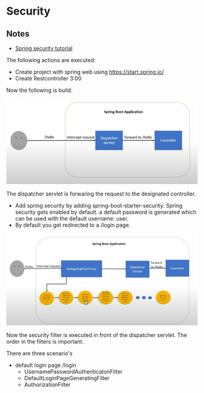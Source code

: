 # Security

## Notes

- [Spring security tutorial](https://www.javainuse.com/boot3/sec)

The following actions are executed:

- Create project with spring web using https://start.spring.io/
- Create Restcontroller 3:00

Now the following is build:

![image](./hello.png)

The dispatcher servlet is forwaring the request to the designated controller.

- Add spring security by adding spring-boot-starter-security. Spring security gets enabled by default.
  a default password is generated which can be used with the default username: user.
- By default you get redirected to a /login page.

![image](./security-filter.png)

Now the security filter is executed in front of the dispatcher servlet.
The order in the filters is important.

There are three scenario's

- default login page /login
    - UsernamePasswordAuthenticatonFilter
    - DefaultLoginPageGeneratingFilter
    - AuthorizationFilter

